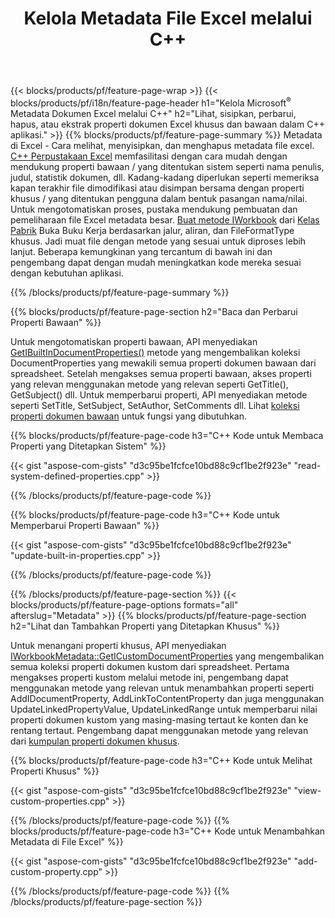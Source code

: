 ﻿---
title: Kelola Metadata File Excel melalui C++
url: /id/cpp/metadata/
description: Lihat, tambahkan, edit, hapus, atau ekstrak metadata file Excel menggunakan C++ perpustakaan
---
{{< blocks/products/pf/feature-page-wrap >}}
{{< blocks/products/pf/i18n/feature-page-header h1="Kelola Microsoft<sup>&reg;</sup> Metadata Dokumen Excel melalui C++" h2="Lihat, sisipkan, perbarui, hapus, atau ekstrak properti dokumen Excel khusus dan bawaan dalam C++ aplikasi." >}}
{{% blocks/products/pf/feature-page-summary %}}
Metadata di Excel - Cara melihat, menyisipkan, dan menghapus metadata file excel. [C++ Perpustakaan Excel](/cells/cpp/) memfasilitasi dengan cara mudah dengan mendukung properti bawaan / yang ditentukan sistem seperti nama penulis, judul, statistik dokumen, dll. Kadang-kadang diperlukan seperti memeriksa kapan terakhir file dimodifikasi atau disimpan bersama dengan properti khusus / yang ditentukan pengguna dalam bentuk pasangan nama/nilai. Untuk mengotomatiskan proses, pustaka mendukung pembuatan dan pemeliharaan file Excel metadata besar. [Buat metode IWorkbook](https://reference.aspose.com/cells/cpp/class/aspose.cells.factory#a93f7282b976d2a001d44198dedaceee8) dari [Kelas Pabrik](https://reference.aspose.com/cells/cpp/class/aspose.cells.factory) Buka Buku Kerja berdasarkan jalur, aliran, dan FileFormatType khusus. Jadi muat file dengan metode yang sesuai untuk diproses lebih lanjut. Beberapa kemungkinan yang tercantum di bawah ini dan pengembang dapat dengan mudah meningkatkan kode mereka sesuai dengan kebutuhan aplikasi. 
 
{{% /blocks/products/pf/feature-page-summary %}}

{{% blocks/products/pf/feature-page-section h2="Baca dan Perbarui Properti Bawaan" %}}

Untuk mengotomatiskan properti bawaan, API menyediakan [GetIBuiltInDocumentProperties()](https://reference.aspose.com/cells/cpp/class/aspose.cells.metadata.i_workbook_metadata) metode yang mengembalikan koleksi DocumentProperties yang mewakili semua properti dokumen bawaan dari spreadsheet. Setelah mengakses semua properti bawaan, akses properti yang relevan menggunakan metode yang relevan seperti GetTitle(), GetSubject() dll. Untuk memperbarui properti, API menyediakan metode seperti SetTitle, SetSubject, SetAuthor, SetComments dll. Lihat [koleksi properti dokumen bawaan](https://reference.aspose.com/cells/cpp/class/aspose.cells.properties.i_built_in_document_property_collection) untuk fungsi yang dibutuhkan.

{{% blocks/products/pf/feature-page-code h3="C++ Kode untuk Membaca Properti yang Ditetapkan Sistem" %}}

{{< gist "aspose-com-gists" "d3c95be1fcfce10bd88c9cf1be2f923e" "read-system-defined-properties.cpp" >}}

{{% /blocks/products/pf/feature-page-code %}}

{{% blocks/products/pf/feature-page-code h3="C++ Kode untuk Memperbarui Properti Bawaan" %}}

{{< gist "aspose-com-gists" "d3c95be1fcfce10bd88c9cf1be2f923e" "update-built-in-properties.cpp" >}}

{{% /blocks/products/pf/feature-page-code %}}


{{% /blocks/products/pf/feature-page-section %}}
{{< blocks/products/pf/feature-page-options formats="all" afterslug="Metadata" >}}
{{% blocks/products/pf/feature-page-section h2="Lihat dan Tambahkan Properti yang Ditetapkan Khusus" %}}

Untuk menangani properti khusus, API menyediakan [IWorkbookMetadata::GetICustomDocumentProperties](https://reference.aspose.com/cells/cpp/class/aspose.cells.metadata.i_workbook_metadata#a69f0226813ce18c03ebc13b8ca691e79) yang mengembalikan semua koleksi properti dokumen kustom dari spreadsheet. Pertama mengakses properti kustom melalui metode ini, pengembang dapat menggunakan metode yang relevan untuk menambahkan properti seperti AddIDocumentProperty, AddLinkToContentProperty dan juga menggunakan UpdateLinkedPropertyValue, UpdateLinkedRange untuk memperbarui nilai properti dokumen kustom yang masing-masing tertaut ke konten dan ke rentang tertaut. Pengembang dapat menggunakan metode yang relevan dari [kumpulan properti dokumen khusus](https://reference.aspose.com/cells/cpp/class/aspose.cells.properties.i_custom_document_property_collection).

{{% blocks/products/pf/feature-page-code h3="C++ Kode untuk Melihat Properti Khusus" %}}

{{< gist "aspose-com-gists" "d3c95be1fcfce10bd88c9cf1be2f923e" "view-custom-properties.cpp" >}}

{{% /blocks/products/pf/feature-page-code %}}
{{% blocks/products/pf/feature-page-code h3="C++ Kode untuk Menambahkan Metadata di File Excel" %}}

{{< gist "aspose-com-gists" "d3c95be1fcfce10bd88c9cf1be2f923e" "add-custom-property.cpp" >}}

{{% /blocks/products/pf/feature-page-code %}}
{{% /blocks/products/pf/feature-page-section %}}